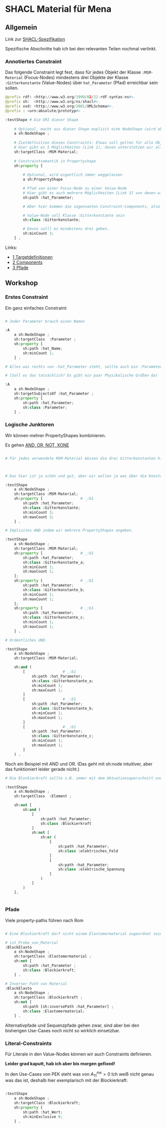 # SHACL Material für Mena

## Allgemein

Link zur [SHACL-Spezifikation](https://www.w3.org/TR/shacl/)

Spezifische Abschnitte hab ich bei den relevanten Teilen nochmal verlinkt.

### Annotiertes Constraint

Das folgende Constraint legt fest, dass für jedes Objekt der Klasse `:MSM-Material` (Focus-Nodes) mindestens drei Objekte der Klasse `:Gitterkonstante` (Value-Nodes) über `hat_Parameter` (Pfad) erreichbar sein sollen.


```python
@prefix rdf: <http://www.w3.org/1999/02/22-rdf-syntax-ns#>.
@prefix sh:  <http://www.w3.org/ns/shacl#>.
@prefix xsd: <http://www.w3.org/2001/XMLSchema#>. 
@prefix : <urn:absolute/prototyp#> . 

:testShape # Die URI dieser Shape
    
    # Optional, macht aus dieser Shape explizit eine NodeShape (wird aber meistens angegeben überall)
	a sh:NodeShape ;
	
    # Zieldefinition dieses Constraints: Etwas soll gelten für alle Objekte der Klasse :MSM-Material
    # Hier gibt es 5 Möglichkeiten (Link 1), davon unterstützen wir alle außer ImplicitClassTarget (Ist nur Syntax-Sugar) 
    sh:targetClass :MSM-Material;
    
    # Constraintsemantik in Propertyshape
	sh:property [            
        
        # Optional, wird eigentlich immer weggelassen
        a sh:PropertyShape

        # Pfad von einer Focus-Node zu einer Value-Node
        # Hier gibt es auch mehrere Möglichkeiten [Link 3] von denen wir alle außer den SPARQL1.1-Pfaden unterstützen.
		sh:path :hat_Parameter;

        # Aber hier kommen die sogennanten Constraint-Components, also die Semantik über den Value-Nodes [link 2]

        # Value-Node soll Klasse :Gitterkonstante sein
		sh:class :Gitterkonstante;

        # Davon solll es mindestens drei geben.
		sh:minCount 3;
	] .

```

Links:
- [1 Targetdefinitionen](https://www.w3.org/TR/shacl/#targets)
- [2 Components ](https://www.w3.org/TR/shacl/#core-components)
- [3 Pfade](https://www.w3.org/TR/shacl/#property-paths)

## Workshop

### Erstes Constraint

Ein ganz einfaches Constraint:

```py

# Jeder Parameter brauch einen Namen

:A
	a sh:NodeShape ;
	sh:targetClass 	:Parameter ;
	sh:property [                 
		sh:path :hat_Name;           
		sh:minCount 1;
	] .

# Alles was rechts von :hat_Parameter steht, sollte auch ein :Parameter sein

# (Soll es das tatsächlich? Es gibt ein paar Physikalische Größen da)

:A
	a sh:NodeShape ;
	sh:targetSubjectsOf	:hat_Parameter ;
	sh:property [                 
		sh:path :hat_Parameter;           
		sh:class :Parameter;
	] .


```



### Logische Junktoren

Wir können mehrer PropertyShapes kombinieren.

Es gehen [AND, OR, NOT, XONE](https://www.w3.org/TR/shacl/#core-components-logical)

```py

# Für jedes verwendete MSM-Material müssen die drei Gitterkonstanten hinterlegt sein.



# Das hier ist ja schön und gut, aber wir wollen ja was über die Konstanen a,b und c aussagen.

:testShape
	a sh:NodeShape ;
	sh:targetClass :MSM-Material;
	sh:property [                 # _:b1
		sh:path :hat_Parameter;
		sh:class :Gitterkonstante;
		sh:minCount 3;
		sh:maxCount 3;
	] .

# Implizites AND indem wir mehrere PropertyShapes angeben.

:testShape
	a sh:NodeShape ;
	sh:targetClass :MSM-Material;
	sh:property [                 # _:b1
		sh:path :hat_Parameter;
		sh:class :Gitterkonstante_a;
		sh:minCount 1;
		sh:maxCount 1;
	];
	sh:property [                 # _:b1
		sh:path :hat_Parameter;
		sh:class :Gitterkonstante_b;
		sh:minCount 1;
		sh:maxCount 1;
	];
	sh:property [                 # _:b1
		sh:path :hat_Parameter;
		sh:class :Gitterkonstante_c;
		sh:minCount 1;
		sh:maxCount 1;
	] .

# Ordentliches UND.

:testShape
	a sh:NodeShape ;
	sh:targetClass :MSM-Material;

	sh:and (
		[                 # _:b1
			sh:path :hat_Parameter;
			sh:class :Gitterkonstante_a;
			sh:minCount 1;
			sh:maxCount 1;
		]
		[                 # _:b1
			sh:path :hat_Parameter;
			sh:class :Gitterkonstante_b;
			sh:minCount 1;
			sh:maxCount 1;
		]
		[                 # _:b1
			sh:path :hat_Parameter;
			sh:class :Gitterkonstante_c;
			sh:minCount 1;
			sh:maxCount 1;
		]
	) .

```

Noch ein Beispiel mit AND und OR.
(Das geht mit sh:node intuitiver, aber das funktioniert leider gerade nicht.)

```py
# Die Blockierkraft sollte z.B. immer mit dem Aktuationsquerschnitt und entweder mit der anliegenden elektrischen Spannung oder dem elektrischen Feld hinterlegt sein, ansonsten ist der Wert nicht aussagekräftig.

:testShape
	a sh:NodeShape ;
	sh:targetClass 	:Element ;

	sh:not [
		sh:and (
			[
				sh:path :hat_Parameter;
				sh:class :Blockierkraft
			]
			sh:not [
				sh:or (
					[
						sh:path	:hat_Parameter;
						sh:class :elektrisches_Feld
					]
					[
						sh:path :hat_Parameter;
						sh:class :elektrische_Spannung
					]
				)
			]
		)
	].
	
```


### Pfade
Viele property-paths führen nach Rom

```python

# Eine Blockierkraft darf nicht einem Elastomermaterial zugeordnet sein.

# ist_Probe_von_Material
:BlockElasto
    a sh:NodeShape ;
    sh:targetClass :Elastomermaterial ;
    sh:not [
        sh:path :hat_Parameter ;
        sh:class :Blockierkraft;
    ] .

# Inverser Path von Material
:BlockElasto
    a sh:NodeShape ;
    sh:targetClass :Blockierkraft ;
    sh:not [
        sh:path [sh:inversePath :hat_Parameter] ;
        sh:class :Elastomermaterial;
    ] .

```
Alternativpfade und Sequenzpfade gehen zwar, sind aber bei den bisherigen Use-Cases noch nicht so wirklich einsetzbar.

### Literal-Constraints

Für Literale in den Value-Nodes können wir auch Constraints definieren.

**Leider grad kaputt, hab ich aber bis morgen gefixed!**

In den Use-Cases von PEK steht was von  $A^{me}_{11}>0$
Ich weiß nicht genau was das ist, deshalb hier exemplarisch mit der Blockierkraft:

```python

:testShape
	a sh:NodeShape ;
	sh:targetClass :Blockierkraft;
	sh:property [               
		sh:path :hat_Wert;
        sh:minExclusive 0;
	] .

```